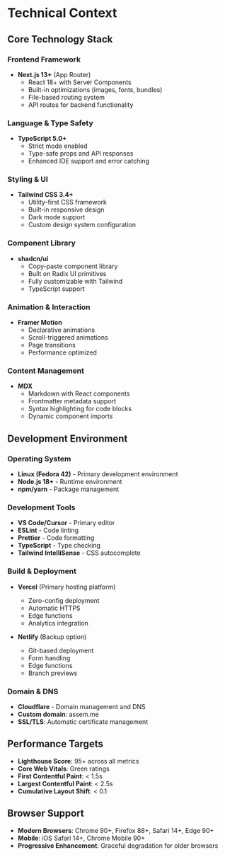 # Technical Context

## Core Technology Stack

### Frontend Framework
- **Next.js 13+** (App Router)
  - React 18+ with Server Components
  - Built-in optimizations (images, fonts, bundles)
  - File-based routing system
  - API routes for backend functionality

### Language & Type Safety  
- **TypeScript 5.0+**
  - Strict mode enabled
  - Type-safe props and API responses
  - Enhanced IDE support and error catching

### Styling & UI
- **Tailwind CSS 3.4+**
  - Utility-first CSS framework
  - Built-in responsive design
  - Dark mode support
  - Custom design system configuration

### Component Library
- **shadcn/ui**
  - Copy-paste component library
  - Built on Radix UI primitives
  - Fully customizable with Tailwind
  - TypeScript support

### Animation & Interaction
- **Framer Motion**
  - Declarative animations
  - Scroll-triggered animations
  - Page transitions
  - Performance optimized

### Content Management
- **MDX**
  - Markdown with React components
  - Frontmatter metadata support
  - Syntax highlighting for code blocks
  - Dynamic component imports

## Development Environment

### Operating System
- **Linux (Fedora 42)** - Primary development environment
- **Node.js 18+** - Runtime environment
- **npm/yarn** - Package management

### Development Tools
- **VS Code/Cursor** - Primary editor
- **ESLint** - Code linting
- **Prettier** - Code formatting  
- **TypeScript** - Type checking
- **Tailwind IntelliSense** - CSS autocomplete

### Build & Deployment
- **Vercel** (Primary hosting platform)
  - Zero-config deployment
  - Automatic HTTPS
  - Edge functions
  - Analytics integration

- **Netlify** (Backup option)
  - Git-based deployment
  - Form handling
  - Edge functions
  - Branch previews

### Domain & DNS
- **Cloudflare** - Domain management and DNS
- **Custom domain**: assem.me
- **SSL/TLS**: Automatic certificate management

## Performance Targets
- **Lighthouse Score**: 95+ across all metrics
- **Core Web Vitals**: Green ratings
- **First Contentful Paint**: < 1.5s
- **Largest Contentful Paint**: < 2.5s
- **Cumulative Layout Shift**: < 0.1

## Browser Support
- **Modern Browsers**: Chrome 90+, Firefox 88+, Safari 14+, Edge 90+
- **Mobile**: iOS Safari 14+, Chrome Mobile 90+
- **Progressive Enhancement**: Graceful degradation for older browsers